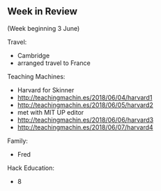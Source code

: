 ## Week in Review

(Week beginning 3 June)

Travel:
* Cambridge
* arranged travel to France

Teaching Machines:
* Harvard for Skinner
* http://teachingmachin.es/2018/06/04/harvard1
* http://teachingmachin.es/2018/06/05/harvard2
* met with MIT UP editor
* http://teachingmachin.es/2018/06/06/harvard3
* http://teachingmachin.es/2018/06/07/harvard4

Family:
* Fred

Hack Education:
* 8
